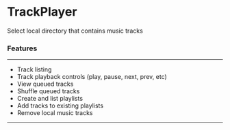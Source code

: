 # TrackPlayer

Select local directory that contains music tracks

### Features
---

- Track listing
- Track playback controls (play, pause, next, prev, etc)
- View queued tracks
- Shuffle queued tracks
- Create and list playlists
- Add tracks to existing playlists
- Remove local music tracks

---
